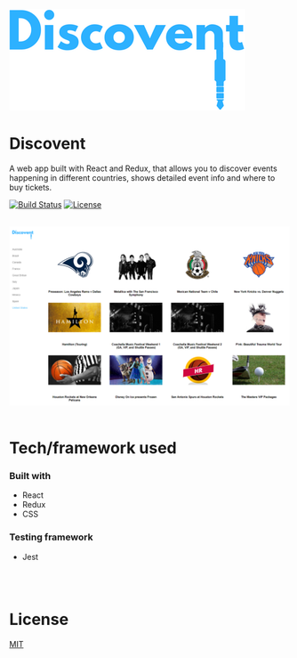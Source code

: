 <a href="https://discovent.herokuapp.com"><img src="/src/images/logo.png?raw=true" title="Discovent logo" alt="Discovent logo"></a>

# Discovent
A web app built with React and Redux, that allows you to discover events happening in different countries, shows detailed event info and where to buy tickets.

[![Build Status](https://travis-ci.org/kmartin21/discovent.svg?branch=master)](https://travis-ci.org/kmartin21/discovent)
[![License](http://img.shields.io/:license-mit-blue.svg)](http://badges.mit-license.org)
<br>
<br>

![Discovent screenshot](/src/images/screenshot.png?raw=true)
<br>
<br>

# Tech/framework used
### Built with
* React
* Redux
* CSS

### Testing framework
* Jest
<br>
<br>

# License
<a href="https://opensource.org/licenses/mit-license.php">MIT</a>
